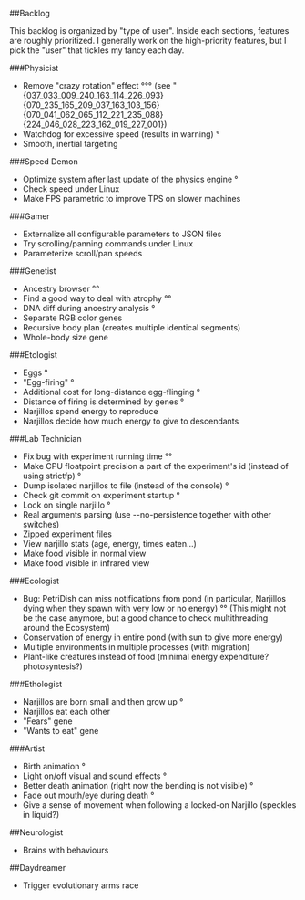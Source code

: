 ##Backlog

This backlog is organized by "type of user". Inside each sections, features are roughly prioritized.
I generally work on the high-priority features, but I pick the "user" that tickles my fancy each day.

###Physicist

* Remove "crazy rotation" effect °°°
  (see "{037_033_009_240_163_114_226_093}{070_235_165_209_037_163_103_156}{070_041_062_065_112_221_235_088}{224_046_028_223_162_019_227_001})
* Watchdog for excessive speed (results in warning) °
* Smooth, inertial targeting

###Speed Demon

* Optimize system after last update of the physics engine °
* Check speed under Linux
* Make FPS parametric to improve TPS on slower machines

###Gamer

* Externalize all configurable parameters to JSON files
* Try scrolling/panning commands under Linux
* Parameterize scroll/pan speeds

###Genetist

* Ancestry browser °°
* Find a good way to deal with atrophy °°
* DNA diff during ancestry analysis °
* Separate RGB color genes
* Recursive body plan (creates multiple identical segments)
* Whole-body size gene

###Etologist

* Eggs °
* "Egg-firing" °
* Additional cost for long-distance egg-flinging °
* Distance of firing is determined by genes °
* Narjillos spend energy to reproduce
* Narjillos decide how much energy to give to descendants

###Lab Technician

* Fix bug with experiment running time °°
* Make CPU floatpoint precision a part of the experiment's id (instead of using strictfp) °
* Dump isolated narjillos to file (instead of the console) °
* Check git commit on experiment startup °
* Lock on single narjillo °
* Real arguments parsing (use --no-persistence together with other switches)
* Zipped experiment files
* View narjillo stats (age, energy, times eaten...)
* Make food visible in normal view
* Make food visible in infrared view

###Ecologist

* Bug: PetriDish can miss notifications from pond (in particular, Narjillos dying when they spawn with very low or no energy) °°
  (This might not be the case anymore, but a good chance to check multithreading around the Ecosystem)
* Conservation of energy in entire pond (with sun to give more energy)
* Multiple environments in multiple processes (with migration)
* Plant-like creatures instead of food (minimal energy expenditure? photosyntesis?)

###Ethologist

* Narjillos are born small and then grow up °
* Narjillos eat each other
* "Fears" gene
* "Wants to eat" gene

###Artist

* Birth animation °
* Light on/off visual and sound effects °
* Better death animation (right now the bending is not visible) °
* Fade out mouth/eye during death °
* Give a sense of movement when following a locked-on Narjillo (speckles in liquid?)

##Neurologist

* Brains with behaviours

##Daydreamer

* Trigger evolutionary arms race
